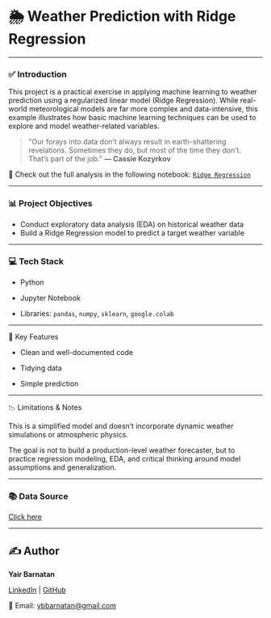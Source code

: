 # 🌦️ Weather Prediction with Ridge Regression

---

### ✅ Introduction
This project is a practical exercise in applying machine learning to weather prediction using a regularized linear model (Ridge Regression). While real-world meteorological models are far more complex and data-intensive, this example illustrates how basic machine learning techniques can be used to explore and model weather-related variables.

> "Our forays into data don’t always result in earth-shattering revelations. Sometimes they do, but most of the time they don’t. That’s part of the job."
> **— Cassie Kozyrkov**

📄 Check out the full analysis in the following notebook: [`Ridge Regression`](./Weather_prediction_Ridge_Regression.ipynb)

---

### 📊 Project Objectives

+ Conduct exploratory data analysis (EDA) on historical weather data
+ Build a Ridge Regression model to predict a target weather variable 

---

### 💻 Tech Stack

+ Python

+ Jupyter Notebook

+ Libraries:  `pandas`, `numpy`, `sklearn`, `google.colab`

---

📌 Key Features


+ Clean and well-documented code

+ Tidying data

+ Simple prediction

---

📉 Limitations & Notes


This is a simplified model and doesn’t incorporate dynamic weather simulations or atmospheric physics.

The goal is not to build a production-level weather forecaster, but to practice regression modeling, EDA, and critical thinking around model assumptions and generalization.

---
  
### 📚 Data Source


[Click here](https://www.ncei.noaa.gov/cdo-web/search?datasetid=GHCND)

---

## ✍️ **Author**  

**Yair Barnatan**

[LinkedIn](https://www.linkedin.com/in/yair-barnatan/) | [GitHub](https://github.com/ybarnatan)

📧 Email: ybbarnatan@gmail.com


